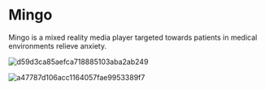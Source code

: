 # Mingo
Mingo is a mixed reality media player targeted towards patients in medical environments relieve anxiety.

![d59d3ca85aefca718885103aba2ab249](https://user-images.githubusercontent.com/24818991/47701942-ba4fa200-dbd8-11e8-9446-0fad6fdc3ed5.jpg)

![a47787d106acc1164057fae9953389f7](https://user-images.githubusercontent.com/24818991/47701963-cc314500-dbd8-11e8-8c97-dd3172f52ef7.jpg)
